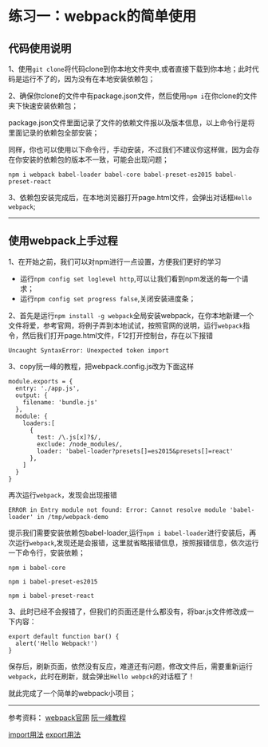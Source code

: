 # 练习一：webpack的简单使用


## 代码使用说明

1、使用`git clone`将代码clone到你本地文件夹中,或者直接下载到你本地；此时代码是运行不了的，因为没有在本地安装依赖包；


2、确保你clone的文件中有package.json文件，然后使用`npm i`在你clone的文件夹下快速安装依赖包；

package.json文件里面记录了文件的依赖文件报以及版本信息，以上命令行是将里面记录的依赖包全部安装；

同样，你也可以使用以下命令行，手动安装，不过我们不建议你这样做，因为会存在你安装的依赖包的版本不一致，可能会出现问题；
```
npm i webpack babel-loader babel-core babel-preset-es2015 babel-preset-react
```

3、依赖包安装完成后，在本地浏览器打开page.html文件，会弹出对话框`Hello webpack`;

---

## 使用webpack上手过程

1、在开始之前，我们可以对npm进行一点设置，方便我们更好的学习

* 运行`npm config set loglevel http`,可以让我们看到npm发送的每一个请求；
* 运行`npm config set progress false`,关闭安装进度条；

2、首先是运行`npm install -g webpack`全局安装webpack，在你本地新建一个文件将爱，参考官网，将例子弄到本地试试，按照官网的说明，运行`webpack`指令，然后我们打开page.html文件，F12打开控制台，存在以下报错
```
Uncaught SyntaxError: Unexpected token import
```

3、copy阮一峰的教程，把webpack.config.js改为下面这样
```
module.exports = {
  entry: './app.js',
  output: {
    filename: 'bundle.js'
  },
  module: {
    loaders:[
      {
        test: /\.js[x]?$/,
        exclude: /node_modules/,
        loader: 'babel-loader?presets[]=es2015&presets[]=react'
      },
    ]
  }
}
```
再次运行`webpack`，发现会出现报错
```
ERROR in Entry module not found: Error: Cannot resolve module 'babel-loader' in /tmp/webpack-demo
```
提示我们需要安装依赖包babel-loader,运行`npm i babel-loader`进行安装后，再次运行`webpack`,发现还是会报错，这里就省略报错信息，按照报错信息，依次运行一下命令行，安装依赖；
```
npm i babel-core

npm i babel-preset-es2015

npm i babel-preset-react
```

3、此时已经不会报错了，但我们的页面还是什么都没有，将bar.js文件修改成一下内容：
```
export default function bar() {
  alert('Hello Webpack!')
}
```
保存后，刷新页面，依然没有反应，难道还有问题，修改文件后，需要重新运行`webpack`，此时在刷新，就会弹出`Hello webpck`的对话框了！

就此完成了一个简单的webpack小项目；



---
参考资料：
[webpack官网](https://webpack.js.org/)
[阮一峰教程](https://github.com/ruanyf/webpack-demos#demo03-babel-loader-source)

[import用法](https://developer.mozilla.org/zh-CN/docs/Web/JavaScript/Reference/Statements/import)
[export用法](https://developer.mozilla.org/zh-CN/docs/Web/JavaScript/Reference/Statements/export)
